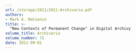 ```yaml
---
url: /storage/2011/2011-Archivaria.pdf
authors:
- Mark A. Matienzo
title: >-
  "New Contexts of Permanent Change" in Digital Archivy
volume_title: Archivaria
volume_number: 72
date: 2011-09-01
---
```

